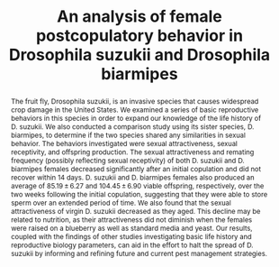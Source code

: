 ---
abstract: The fruit fly, Drosophila suzukii, is an invasive species that causes widespread crop damage in the United States. We examined a series of basic reproductive behaviors in this species in order to expand our knowledge of the life history of D. suzukii. We also conducted a comparison study using its sister species, D. biarmipes, to determine if the two species shared any similarities in sexual behavior. The behaviors investigated were sexual attractiveness, sexual receptivity, and offspring production. The sexual attractiveness and remating frequency (possibly reflecting sexual receptivity) of both D. suzukii and D. biarmipes females decreased significantly after an initial copulation and did not recover within 14 days. D. suzukii and D. biarmipes females also produced an average of 85.19 ± 6.27 and 104.45 ± 6.90 viable offspring, respectively, over the two weeks following the initial copulation, suggesting that they were able to store sperm over an extended period of time. We also found that the sexual attractiveness of virgin D. suzukii decreased as they aged. This decline may be related to nutrition, as their attractiveness did not diminish when the females were raised on a blueberry as well as standard media and yeast. Our results, coupled with the findings of other studies investigating basic life history and reproductive biology parameters, can aid in the effort to halt the spread of D. suzukii by informing and refining future and current pest management strategies.
authors:
- admin
- Marissa DiPiero
- Johnathan T. Fingerut
- Scott P. McRobert
doi: "10.1007/s10905-020-09761-x"
featured: false
publication: '*Journal of Insect Behavior,* **33**:193-200'
#publication_short: ""
#publication_types:
#- "1"
publishDate: "2020-11-03"
title: An analysis of female postcopulatory behavior in Drosophila suzukii and Drosophila biarmipes
#url_code: ""
#url_dataset: ""
url_pdf: https://link.springer.com/article/10.1007/s10905-020-09761-x
#url_poster: ""
#url_project: ""
#url_slides: ""
#url_source: ""
#url_video: ""
---